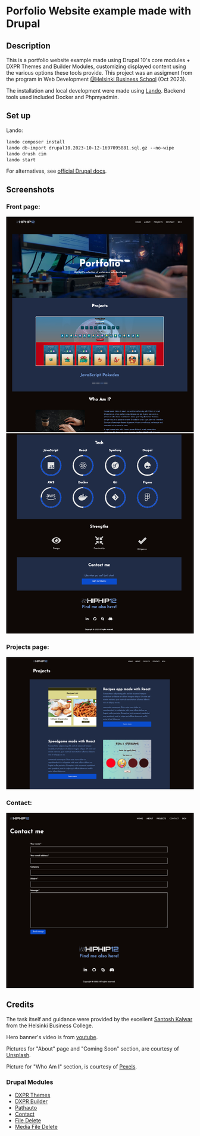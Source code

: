 # Porfolio Website example made with Drupal

## Description

This is a portfolio website example made using Drupal 10's core modules + DXPR Themes and Builder Modules, customizing displayed content using the various options these tools provide. This project was an assigment from the program in Web Development [@Helsinki Business School](https://en.bc.fi) (Oct 2023).

The installation and local development were made using [Lando](https://docs.lando.dev/drupal/getting-started.html). Backend tools used included Docker and Phpmyadmin.

## Set up

Lando:

```shell
lando composer install
lando db-import drupal10.2023-10-12-1697095881.sql.gz --no-wipe
lando drush cim
lando start
```

For alternatives, see [official Drupal docs](https://www.drupal.org/docs/getting-started/installing-drupal).


## Screenshots

### Front page:
![alt text](assets/Screenshot_frontpage1.png)
![alt text](assets/Screenshot_frontpage2.png)

### Projects page:
![alt text](assets/Screenshot_projects1.png)

### Contact:
![alt text](assets/Screenshot_contact.png)

## Credits

The task itself and guidance were provided by the excellent [Santosh Kalwar](https://github.com/kalwar) from the Helsinki Business College.

Hero banner's video is from [youtube](https://www.youtube.com/watch?v=QKKujrm8O7M).

Pictures for "About" page and "Coming Soon" section, are courtesy of [Unsplash](https://unsplash.com/).

Picture for "Who Am I" section, is courtesy of [Pexels](https://www.pexels.com).

### Drupal Modules

- [DXPR Themes](https://www.drupal.org/project/dxpr_theme)
- [DXPR Builder](https://www.drupal.org/project/dxpr_builder)
- [Pathauto](https://www.drupal.org/search/site/pathauto)
- [Contact](https://www.drupal.org/docs/8/core/modules/contact/overview)
- [File Delete](https://www.drupal.org/project/file_delete)
- [Media File Delete](https://www.drupal.org/project/media_file_delete)